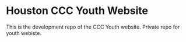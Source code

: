 # Houston CCC Youth Website

This is the development repo of the CCC Youth website. Private repo for youth webiste.
